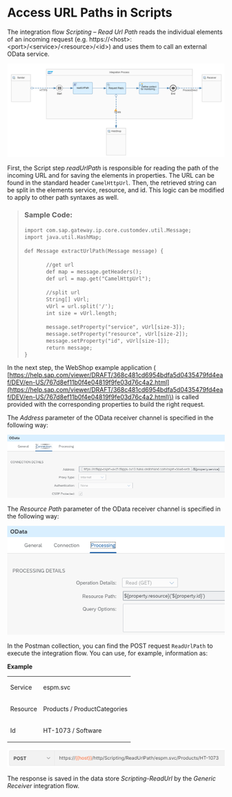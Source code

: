 <!-- loiof0620cbc2cb94971a39135f0acb70013 -->

# Access URL Paths in Scripts

The integration flow *Scripting – Read Url Path* reads the individual elements of an incoming request \(e.g. https://<host\>:<port\>/<service\>/<resource\>/<id\>\) and uses them to call an external OData service.

![](images/2107_Design-Guidelines-URL-Path-1-flow_png_97889a2.png)

First, the Script step *readUrlPath* is responsible for reading the path of the incoming URL and for saving the elements in properties. The URL can be found in the standard header `CamelHttpUrl`. Then, the retrieved string can be split in the elements service, resource, and id. This logic can be modified to apply to other path syntaxes as well.

> ### Sample Code:  
> ```
> import com.sap.gateway.ip.core.customdev.util.Message;
> import java.util.HashMap;
> 
> def Message extractUrlPath(Message message) {
> 
>        //get url 
>        def map = message.getHeaders();
>        def url = map.get("CamelHttpUrl");
> 
>        //split url
>        String[] vUrl;
>        vUrl = url.split('/');
>        int size = vUrl.length;
> 
>        message.setProperty("service", vUrl[size-3]);
>        message.setProperty("resource", vUrl[size-2]);
>        message.setProperty("id", vUrl[size-1]);
>        return message;
> }
> ```

In the next step, the WebShop example application \( [https://help.sap.com/viewer/DRAFT/368c481cd6954bdfa5d0435479fd4eaf/DEV/en-US/767d8ef11b0f4e04819f9fe03d76c4a2.html](https://help.sap.com/viewer/DRAFT/368c481cd6954bdfa5d0435479fd4eaf/DEV/en-US/767d8ef11b0f4e04819f9fe03d76c4a2.html)\) is called provided with the corresponding properties to build the right request.

The *Address* parameter of the OData receiver channel is specified in the following way:

![](images/2107_Design-Guidelines-URL-Path-2-connection_png_4116d1b.png)

The *Resource Path* parameter of the OData receiver channel is specified in the following way:

![](images/2107_Design-Guidelines-URL-Path-3-processing_png_57b6953.png)

In the Postman collection, you can find the POST request `ReadUrlPath` to execute the integration flow. You can use, for example, information as:

**Example**


<table>
<tr>
<td valign="top">

Service

</td>
<td valign="top">

espm.svc

</td>
</tr>
<tr>
<td valign="top">

Resource

</td>
<td valign="top">

Products / ProductCategories

</td>
</tr>
<tr>
<td valign="top">

Id

</td>
<td valign="top">

HT-1073 / Software

</td>
</tr>
</table>

![](images/2107_Design-Guidelines-URL-Path-4-postman_png_0d20a5f.png)

The response is saved in the data store *Scripting-ReadUrl* by the *Generic Receiver* integration flow.

